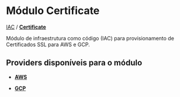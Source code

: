 # Módulo Certificate

[IAC](../README.md) / **[Certificate](#módulo-certificate)**

Módulo de infraestrutura como código (IAC) para provisionamento de Certificados SSL para AWS e GCP.

## Providers disponíveis para o módulo

- [**AWS**](./aws/README.md)

- [**GCP**](./gcp/README.md)
